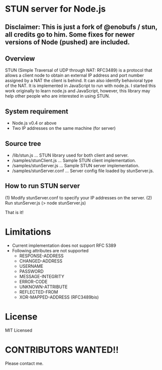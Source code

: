 # STUN server for Node.js

## Disclaimer: This is just a fork of @enobufs / stun, all credits go to him. Some fixes for newer versions of Node (pushed) are included.

## Overview
STUN (Simple Traversal of UDP through NAT: RFC3489) is a protocol that allows a client node to obtain an external IP address and port number assigned by a NAT the client is behind. It can also identify behavioral type of the NAT. It is implemented in JavaScript to run with node.js. I started this work originally to learn node.js and JavaScript, however, this library may help other people who are interested in using STUN.

## System requirement
* Node.js v0.4 or above
* Two IP addresses on the same machine (for server)

## Source tree
* <root>/lib/stun.js ... STUN library used for both client and server.
* <root>/samples/stunClient.js ... Sample STUN client implementation.
* <root>/samples/stunServer.js ... Sample STUN server implementation.
* <root>/samples/stunServer.conf ... Server config file loaded by stunServer.js.

## How to run STUN server

(1) Modify stunServer.conf to specify your IP addresses on the server.
(2) Run stunServer.js (> node stunServer.js)

That is it!

# Limitations
* Current implementation does not support RFC 5389
* Following attributes are not supported
   * RESPONSE-ADDRESS
   * CHANGED-ADDRESS
   * USERNAME
   * PASSWORD
   * MESSAGE-INTEGRITY
   * ERROR-CODE
   * UNKNOWN-ATTRIBUTE
   * REFLECTED-FROM
   * XOR-MAPPED-ADDRESS (RFC3489bis)

# License
MIT Licensed

# CONTRIBUTORS WANTED!!
Please contact me.

